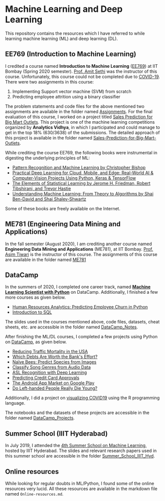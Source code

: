 # Machine Learning and Deep Learning 
This repository contains the resources which I have referred to while learning machine learning (ML) and deep learning (DL). 

## EE769 (Introduction to Machine Learning) 

I credited a course named **Introduction to Machine Learning** ([EE769](https://www.ee.iitb.ac.in/web/academics/courses/EE769)) at IIT Bombay (Spring 2020 semester). [Prof. Amit Sethi](https://www.ee.iitb.ac.in/~asethi/) was the instructor of this course.  Unfortunately, this course could not be completed due to [COVID-19](https://www.who.int/emergencies/diseases/novel-coronavirus-2019). There were two assignments in this course: 

1. Implementing Support vector machine (SVM) from scratch 
2. Predicting employee attrition using a binary classifier 

The problem statements and code files for the above mentioned two assignments are available in the folder named [Assignments](https://github.com/SudhakarKuma/Machine_Learning/tree/master/EE769/Assignments). For the final evaluation of this course, I worked on a project titled [Sales Prediction for Big Mart Outlets](https://datahack.analyticsvidhya.com/contest/practice-problem-big-mart-sales-iii/). This project is one of the machine learning competitions organized by **Analytics Vidhya**, in which I participated and could manage to get in the top 18\% (630/3638) of the submissions. The detailed approach of this project is available in the folder named [Sales-Prediction-for-Big-Mart-Outlets](https://github.com/SudhakarKuma/Machine_Learning/tree/master/EE769/Projects/Sales-Prediction-for-Big-Mart-OutletsSales-Prediction-for-Big-Mart-Outlets). 

While crediting the course EE769, the following books were instrumental in digesting the underlying principles of ML: 

* [Pattern Recognition and Machine Learning by Christopher Bishop](http://users.isr.ist.utl.pt/~wurmd/Livros/school/Bishop%20-%20Pattern%20Recognition%20And%20Machine%20Learning%20-%20Springer%20%202006.pdf)
* [Practical Deep Learning for Cloud, Mobile, and Edge: Real-World AI & Computer-Vision Projects Using Python, Keras & TensorFlow](https://pages.dataiku.com/hubfs/o-reilly-deep-learning.pdf)
* [The Elements of Statistical Learning by Jerome H. Friedman, Robert Tibshirani, and Trevor Hastie](https://web.stanford.edu/~hastie/Papers/ESLII.pdf)
* [Understanding Machine Learning: From Theory to Algorithms by Shai Ben-David and Shai Shalev-Shwartz](https://www.cs.huji.ac.il/~shais/UnderstandingMachineLearning/understanding-machine-learning-theory-algorithms.pdf)

Some of these books are freely available on the Internet. 

## ME781 (Engineering Data Mining and Applications)
In the fall semester (August 2020), I am crediting another course named **Engineering Data Mining and Applications** (ME781), at IIT Bombay. [Prof. Asim Tiwari](https://www.me.iitb.ac.in/?q=faculty/Prof.%20Asim%20Tewari) is the instructor of this course. The assignments of this course are available in the folder named [ME781](https://github.com/SudhakarKuma/Machine_Learning/tree/master/ME781)

## DataCamp 

In the summers of 2020, I completed one career track, named **[Machine Learning Scientist with Python](https://learn.datacamp.com/career-tracks/machine-learning-scientist-with-python)** on DataCamp. Additionally, I finished a few more courses as given below. 

* [Human Resources Analytics: Predicting Employee Churn in Python](https://learn.datacamp.com/courses/human-resources-analytics-predicting-employee-churn-in-python)
* [Introduction to SQL](https://learn.datacamp.com/courses/introduction-to-sql)

The slides used in the courses mentioned above, code files, datasets, cheat sheets, etc. are accessible in the folder named [DataCamp_Notes](https://github.com/SudhakarKuma/Machine_Learning/tree/master/DataCamp_Notes). 

After finishing the ML/DL courses, I completed a few projects using Python on [DataCamp](https://learn.datacamp.com/projects), as given below.

* [Reducing Traffic Mortality in the USA](https://learn.datacamp.com/projects/462)
* [Which Debts Are Worth the Bank's Effort?](https://learn.datacamp.com/projects/504)
* [Naïve Bees: Predict Species from Images](https://learn.datacamp.com/projects/412)
* [Classify Song Genres from Audio Data](https://learn.datacamp.com/projects/449)
* [ASL Recognition with Deep Learning](https://learn.datacamp.com/projects/509)
* [Predicting Credit Card Approvals](https://learn.datacamp.com/projects/558)
* [The Android App Market on Google Play](https://learn.datacamp.com/projects/619)
* [Do Left-handed People Really Die Young?](https://learn.datacamp.com/projects/479)

Additionally, I did a project on [visualizing COVID19](https://learn.datacamp.com/projects/870) using the R programming language. 

The notebooks and the datasets of these projects are accessible in the folder named [DataCamp_Projects](https://github.com/SudhakarKuma/Machine_Learning/tree/master/DataCamp_Projects). 

## Summer School (IIIT Hyderabad)
    
In July 2019, I attended the [4th Summer School on Machine Learning](http://cvit.iiit.ac.in/mlsummerschool2019/), hosted by IIIT Hyderabad. The slides and relevant research papers used in this summer school are accessible in the folder [Summer_School_IIIT_Hyd](https://github.com/SudhakarKuma/Machine_Learning/tree/master/Summer_School_IIIT_Hyd). 

## Online resources 

While looking for regular doubts in ML/Python, I found some of the online resources very lucid. All these resources are available in the markdown file named `Online-resources.md`. 
